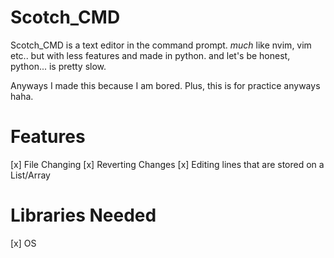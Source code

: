 # Scotch_CMD

Scotch_CMD is a text editor in the command prompt. *much* like nvim, vim etc.. but with less features and made in python.
and let's be honest, python... is pretty slow.

Anyways I made this because I am bored. Plus, this is for practice anyways haha.

# Features
[x] File Changing
[x] Reverting Changes
[x] Editing lines that are stored on a List/Array

# Libraries Needed
[x] OS